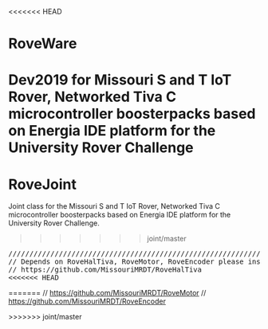 <<<<<<< HEAD
# RoveWare
Dev2019 for Missouri S and T IoT Rover, Networked Tiva C microcontroller boosterpacks based on Energia IDE platform for the University Rover Challenge
=======
# RoveJoint #

Joint class for the Missouri S and T IoT Rover, Networked Tiva C microcontroller boosterpacks based on Energia IDE platform for the University Rover Challenge.

>>>>>>> joint/master
<pre>
////////////////////////////////////////////////////////////////////////////////////////////////////////////////////
// Depends on RoveHalTiva, RoveMotor, RoveEncoder please install from:
// https://github.com/MissouriMRDT/RoveHalTiva 
<<<<<<< HEAD
</pre>
=======
// https://github.com/MissouriMRDT/RoveMotor
// https://github.com/MissouriMRDT/RoveEncoder

</pre>
>>>>>>> joint/master
